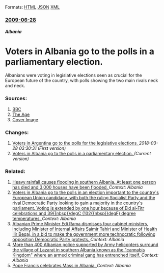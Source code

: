 
Formats: [HTML](/news/2009/06/28/voters-in-albania-go-to-the-polls-in-a-parliamentary-election.html)  [JSON](/news/2009/06/28/voters-in-albania-go-to-the-polls-in-a-parliamentary-election.json)  [XML](/news/2009/06/28/voters-in-albania-go-to-the-polls-in-a-parliamentary-election.xml)  

### [2009-06-28](/news/2009/06/28/index.md)

##### Albania
#  Voters in Albania go to the polls in a parliamentary election. 

Albanians were voting in legislative elections seen as crucial for the European future of the country, with polls showing the two main rivals neck and neck.


### Sources:

1. [BBC](http://news.bbc.co.uk/1/hi/world/europe/8122759.stm)
2. [The Age](http://news.theage.com.au/breaking-news-world/albanians-voting-to-elect-new-parliament-20090628-d0xh.html)
2. [Cover Image](http://images.theage.com.au/2011/08/09/2545564/facebook-thumb-theage.png)

### Changes:

1. [ Voters in Argentina go to the polls for the legislative elections. ](/news/2009/06/28/voters-in-argentina-go-to-the-polls-for-the-legislative-elections.md) _2018-03-28 03:30:31 (First version)_
1. [ Voters in Albania go to the polls in a parliamentary election. ](/news/2009/06/28/voters-in-albania-go-to-the-polls-in-a-parliamentary-election.md) _(Current version)_

### Related:

1. [Heavy rainfall causes flooding in southern Albania. At least one person has died and 3,000 houses have been flooded. ](/news/2017/12/2/heavy-rainfall-causes-flooding-in-southern-albania-at-least-one-person-has-died-and-3-000-houses-have-been-flooded.md) _Context: Albania_
2. [Voters in Albania go to the polls in an election important to the country's European Union candidacy, with both the ruling Socialist Party and the rival Democratic Party looking to gain a majority in the country's parliament. Voting is extended by one hour because of Eid al-Fitr celebrations and 39{{nbsp}}degC (102{{nbsp}}degF) degree temperatures. ](/news/2017/06/25/voters-in-albania-go-to-the-polls-in-an-election-important-to-the-country-s-european-union-candidacy-with-both-the-ruling-socialist-party-a.md) _Context: Albania_
3. [Albanian Prime Minister Edi Rama dismisses four cabinet ministers, including Minister of Internal Affairs Saimir Tahiri and Minister of Health Ilir Beqaj, in a bid to make the government more technocratic following opposition Democratic Party protests. ](/news/2017/03/12/albanian-prime-minister-edi-rama-dismisses-four-cabinet-ministers-including-minister-of-internal-affairs-saimir-tahiri-and-minister-of-heal.md) _Context: Albania_
4. [More than 400 Albanian police supported by Army helicopters surround the village of Lazarat in southern Albania known as the "cannabis Kingdom" where an armed criminal gang has entrenched itself. ](/news/2015/06/25/more-than-400-albanian-police-supported-by-army-helicopters-surround-the-village-of-lazarat-in-southern-albania-known-as-the-cannabis-kingd.md) _Context: Albania_
5. [Pope Francis celebrates Mass in Albania. ](/news/2014/09/21/pope-francis-celebrates-mass-in-albania.md) _Context: Albania_
